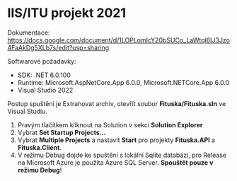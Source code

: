 # IIS/ITU projekt 2021

Dokumentace: https://docs.google.com/document/d/1LOPLomIcY20bSUCo_LaWtql6IJ3Jzo4FaAkDg5XLb7s/edit?usp=sharing

Softwarové požadavky:
* SDK: .NET 6.0.100
* Runtime: Microsoft.AspNetCore.App 6.0.0, Microsoft.NETCore.App 6.0.0
* Visual Studio 2022

Postup spuštění je Extrahovat archiv, otevřít soubor **Fituska/Fituska.sln** ve Visual Studiu.

1. Pravým tlačítkem kliknout na Solution v sekci **Solution Explorer**
2. Vybrat **Set Startup Projects…**
3. Vybrat **Multiple Projects** a nastavit **Start** pro projekty **Fituska.API** a **Fituska.Client**.
4. V režimu Debug dojde ke spuštění s lokální Sqlite databází, pro Release na Microsoft Azure je použita Azure SQL Server. **Spouštět pouze v režimu Debug**!
